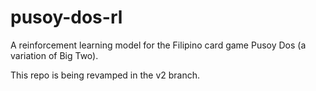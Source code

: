 # pusoy-dos-rl
A reinforcement learning model for the Filipino card game Pusoy Dos (a variation of Big Two).

This repo is being revamped in the v2 branch.

